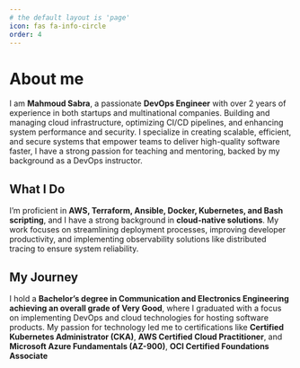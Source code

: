 ```yaml
---
# the default layout is 'page'
icon: fas fa-info-circle
order: 4
---
```

# About me
I am **Mahmoud Sabra**, a passionate **DevOps Engineer** with  over 2 years of experience in both startups and multinational companies. Building and managing cloud infrastructure, optimizing CI/CD pipelines, and enhancing system performance and security. I specialize in creating scalable, efficient, and secure systems that empower teams to deliver high-quality software faster, I have a strong passion for teaching and mentoring, backed by my background as a DevOps instructor.

## What I Do

I’m proficient in **AWS, Terraform, Ansible, Docker, Kubernetes, and Bash scripting**, and I have a strong background in **cloud-native solutions**. My work focuses on streamlining deployment processes, improving developer productivity, and implementing observability solutions like distributed tracing to ensure system reliability.

## My Journey
I hold a **Bachelor’s degree in Communication and Electronics Engineering achieving an overall grade of Very Good**, where I graduated with a focus on implementing DevOps and cloud technologies for hosting software products. My passion for technology led me to certifications like **Certified Kubernetes Administrator (CKA)**, **AWS Certified Cloud Practitioner**, and **Microsoft Azure Fundamentals (AZ-900)**, **OCI Certified Foundations Associate**

